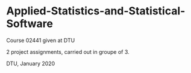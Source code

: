 # Applied-Statistics-and-Statistical-Software
Course 02441 given at DTU

2 project assignments, carried out in groupe of 3.

DTU, January 2020
